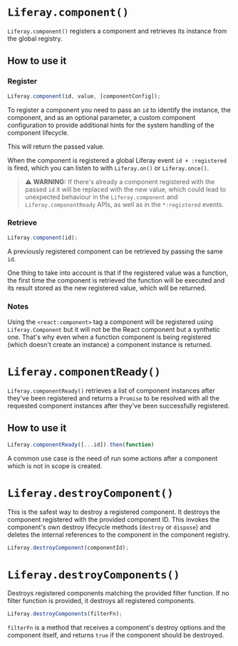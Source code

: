 # `Liferay.component()`

`Liferay.component()` registers a component and retrieves its instance from the global registry.

## How to use it

### Register

```js
Liferay.component(id, value, [componentConfig]);
```

To register a component you need to pass an `id` to identify the instance, the component, and as an optional parameter, a custom component configuration to provide additional hints for the system handling of the component lifecycle.

This will return the passed value.

When the component is registered a global Liferay event `id + :registered` is fired, which you can listen to with `Liferay.on()` or `Liferay.once()`.

> ⚠️ **WARNING:** If there's already a component registered with the passed `id` it will be replaced with the new value, which could lead to unexpected behaviour in the `Liferay.component` and `Liferay.componentReady` APIs, as well as in the `*:registered` events.

### Retrieve

```js
Liferay.component(id);
```

A previously registered component can be retrieved by passing the same `id`.

One thing to take into account is that if the registered value was a function, the first time the component is retrieved the function will be executed and its result stored as the new registered value, which will be returned.

### Notes

Using the `<react:component>` tag a component will be registered using `Liferay.Component` but it will not be the React component but a synthetic one. That's why even when a function component is being registered (which doesn't create an instance) a component instance is returned.

# `Liferay.componentReady()`

`Liferay.componentReady()` retrieves a list of component instances after they've been registered and returns a `Promise` to be resolved with all the requested component instances after they've been successfully registered.

## How to use it

```js
Liferay.componentReady([...id]).then(function)
```

A common use case is the need of run some actions after a component which is not in scope is created.

# `Liferay.destroyComponent()`

This is the safest way to destroy a registered component. It destroys the component registered with the provided component ID. This invokes the component's own destroy lifecycle methods (`destroy` or `dispose`) and deletes the internal references to the component in the component registry.

```js
Liferay.destroyComponent(componentId);
```

# `Liferay.destroyComponents()`

Destroys registered components matching the provided filter function. If no filter function is provided, it destroys all registered components.

```js
Liferay.destroyComponents(filterFn);
```

`filterFn` is a method that receives a component's destroy options and the component itself, and returns `true` if the component should be destroyed.

